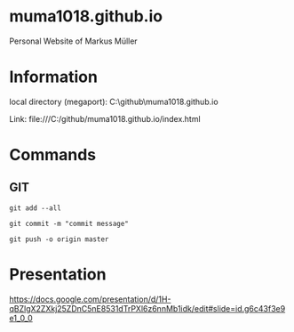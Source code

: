 # muma1018.github.io
Personal Website of Markus Müller

# Information
local directory (megaport): C:\github\muma1018.github.io

Link: file:///C:/github/muma1018.github.io/index.html

# Commands
## GIT
```git add --all```

```git commit -m "commit message"```

```git push -o origin master```



# Presentation
https://docs.google.com/presentation/d/1H-qBZlgX2ZXkj25ZDnC5nE8531dTrPXl6z6nnMb1idk/edit#slide=id.g6c43f3e9e1_0_0

